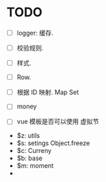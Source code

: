 # TODO

- [ ] logger: 缓存.
- [ ] 校验规则. 
- [ ] 样式.
- [ ] Row.
- [ ] 根据 ID 映射. Map Set
- [ ] money

- [ ] vue 模板是否可以使用 虚拟节





+ $z: utils
+ $s: setings Object.freeze
+ $c: Curreny
+ $b: base
+ $m: moment
+ 